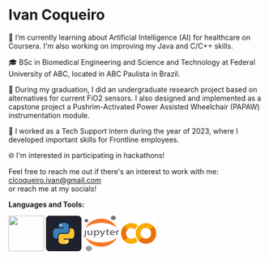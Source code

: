 # Ivan Coqueiro

🧬 I’m currently learning about Artificial Intelligence (AI) for healthcare on Coursera. I'm also working on improving my Java and C/C++ skills.

🎓 BSc in Biomedical Engineering and Science and Technology at Federal University of ABC, located in ABC Paulista in Brazil. 

🔬 During my graduation, I did an undergraduate research project based on alternatives for current FiO2 sensors. I also designed and implemented as a capstone project a Pushrim-Activated Power Assisted Wheelchair (PAPAW) instrumentation module.

🚀 I worked as a Tech Support intern during the year of 2023, where I developed important skills for Frontline employees.

🌐 I'm interested in participating in hackathons!

Feel free to reach me out if there's an interest to work with me:<br>
    clcoqueiro.ivan@gmail.com<br>
    or reach me at my socials! 

**Languages and Tools:**

<img src = "https://commons.wikimedia.org/wiki/File:C_Programming_Language.svg"  width="70" height="70"> <img src="https://github.com/gui-bus/TechIcons/blob/main/Dark/Python.svg" width="70" height="70"> <img src="https://github.com/lucas-dpontes/lucas-dpontes/blob/main/jupyter-logo.png" width="70" height="70"> <img src="https://github.com/lucas-dpontes/lucas-dpontes/blob/main/collab-logo.png" width="70" height="70">


<!--
Here are some ideas to get you started:

- 🔭 I’m currently working on ...
- 🌱 I’m currently learning ...
- 👯 I’m looking to collaborate on ...
- 🤔 I’m looking for help with ...
- 💬 Ask me about ...
- 📫 How to reach me: ...
- 😄 Pronouns: ...
- ⚡ Fun fact: ...
-->
